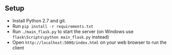 Setup
-----

- Install Python 2.7 and git.
- Run `pip install -r requirements.txt`
- Run `./main_flask.py` to start the server (on Windows use `flask\Scripts\python main_flask.py` instead)
- Open `http://localhost:5000/index.html` on your web browser to run the client

